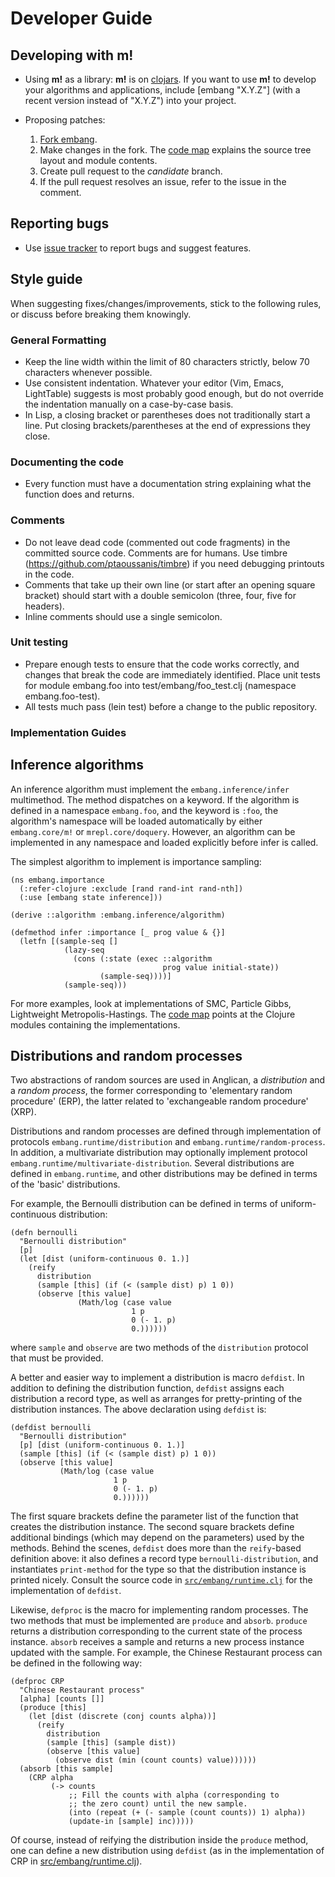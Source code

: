 # Developer Guide

## Developing with __m!__

* Using __m!__ as a library: __m!__ is on
  [clojars](https://clojars.org/embang). If you want to use __m!__
  to develop your algorithms and applications, include [embang
  "X.Y.Z"] (with a recent version instead of "X.Y.Z") into your project.

* Proposing patches:
  1. [Fork embang](https://bitbucket.org/dtolpin/embang/fork).
  1. Make changes in the fork. The [code map](codemap.md)
     explains the source tree layout and module contents.
  1. Create pull request to the *candidate* branch.
  1. If the pull request resolves an issue, refer to the issue
     in the comment.

## Reporting bugs

* Use [issue tracker](https://bitbucket.org/dtolpin/embang/issues) to
  report bugs and suggest features.

## Style guide

When suggesting fixes/changes/improvements, stick to the following
rules, or discuss before breaking them knowingly.

### General Formatting

* Keep the line width within the limit of 80 characters
  strictly, below 70 characters whenever possible.
* Use consistent indentation. Whatever your editor (Vim, Emacs, 
  LightTable) suggests is most probably good enough, but do
  not override the indentation manually on a case-by-case
  basis.
* In Lisp, a closing bracket or parentheses does not
  traditionally start a line. Put closing brackets/parentheses
  at the end of expressions they close.

### Documenting the code

* Every function must have a documentation string explaining
  what the function does and returns.

### Comments

* Do not leave dead code (commented out code fragments) in the
  committed source code. Comments are for humans. Use timbre
  (https://github.com/ptaoussanis/timbre) if you need debugging
  printouts in the code.
* Comments that take up their own line (or start after an
  opening square bracket) should start with a
  double semicolon (three, four, five for headers).
* Inline comments should use a single semicolon.

### Unit testing

* Prepare enough tests to ensure that the code works correctly,
  and changes that break the code are immediately identified.
  Place unit tests for module embang.foo into
  test/embang/foo_test.clj (namespace embang.foo-test).
* All tests much pass (lein test) before a change to the public
  repository.

### Implementation Guides

## Inference algorithms

An inference algorithm must implement the
`embang.inference/infer` multimethod. The method dispatches
on a keyword. If the algorithm is defined in a namespace
`embang.foo`, and the keyword is `:foo`, the algorithm's
namespace will be loaded automatically by either
`embang.core/m!` or `mrepl.core/doquery`.  However, an algorithm
can be implemented in any namespace and loaded explicitly before
infer is called.

The simplest algorithm to implement is importance sampling:

	(ns embang.importance
	  (:refer-clojure :exclude [rand rand-int rand-nth])
	  (:use [embang state inference]))

	(derive ::algorithm :embang.inference/algorithm)

	(defmethod infer :importance [_ prog value & {}]
	  (letfn [(sample-seq []
				(lazy-seq
				  (cons (:state (exec ::algorithm
				                      prog value initial-state))
						(sample-seq))))]
				(sample-seq)))

For more examples, look at implementations of SMC, Particle
Gibbs, Lightweight Metropolis-Hastings. The [code
map](codemap.md) points at the Clojure modules containing
the implementations.


## Distributions and random processes

Two abstractions of random sources are used in Anglican, a
_distribution_ and a _random process_, the former corresponding
to 'elementary random procedure' (ERP), the latter 
related to 'exchangeable random procedure' (XRP).

Distributions and random processes are defined through
implementation of protocols `embang.runtime/distribution` and
`embang.runtime/random-process`. In addition, a multivariate
distribution may optionally implement protocol
`embang.runtime/multivariate-distribution`. Several
distributions are defined in `embang.runtime`, and other
distributions may be defined in terms of the 'basic'
distributions. 

For example, the Bernoulli distribution can be defined in terms
of uniform-continuous distribution:

	(defn bernoulli
	  "Bernoulli distribution"
	  [p]
	  (let [dist (uniform-continuous 0. 1.)]
		(reify
		  distribution
		  (sample [this] (if (< (sample dist) p) 1 0))
		  (observe [this value]
				   (Math/log (case value
							   1 p
							   0 (- 1. p)
							   0.))))))

where `sample` and `observe` are two methods of the
`distribution` protocol that must be provided.

A better and easier way to implement a distribution is macro
`defdist`.  In addition to defining the distribution function,
`defdist` assigns each distribution a record type, as well
as arranges for pretty-printing of the distribution instances.
The above declaration using `defdist` is:

	(defdist bernoulli
	  "Bernoulli distribution"
	  [p] [dist (uniform-continuous 0. 1.)]
	  (sample [this] (if (< (sample dist) p) 1 0))
	  (observe [this value]
			   (Math/log (case value
						   1 p
						   0 (- 1. p)
						   0.))))))

The first square brackets define the parameter list of the
function that creates the distribution instance. The second square
brackets define additional bindings (which may depend on the
parameters) used by the methods. Behind the scenes, `defdist`
does more than the `reify`-based definition above: it also 
defines a record type `bernoulli-distribution`, and instantiates
`print-method` for the type so that the distribution instance is
printed nicely. Consult the source code in
[`src/embang/runtime.clj`](../src/embang/runtime.clj) for the 
implementation of `defdist`.

Likewise, `defproc` is the macro for implementing random
processes. The two methods that must be implemented are
`produce` and `absorb`. `produce` returns a distribution
corresponding to the current state of the process instance.
`absorb` receives a sample and returns a new process instance
updated with the sample. For example, the Chinese Restaurant
process can be defined in the following way:

	(defproc CRP
	  "Chinese Restaurant process"
	  [alpha] [counts []]
	  (produce [this] 
		(let [dist (discrete (conj counts alpha))]
		  (reify 
			distribution
			(sample [this] (sample dist))
			(observe [this value]
			  (observe dist (min (count counts) value))))))
	  (absorb [this sample] 
		(CRP alpha
			 (-> counts
				 ;; Fill the counts with alpha (corresponding to
				 ;; the zero count) until the new sample.
				 (into (repeat (+ (- sample (count counts)) 1) alpha))
				 (update-in [sample] inc)))))

Of course, instead of reifying the distribution inside the
`produce` method, one can define a new distribution using
`defdist` (as in the implementation of CRP in
[src/embang/runtime.clj]('../src/embang/runtime.clj')).
